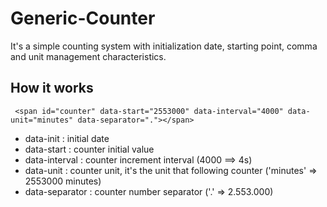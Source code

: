 # Generic-Counter
It's a simple counting system with initialization date, starting point, comma and unit management characteristics.

## How it works
```
 <span id="counter" data-start="2553000" data-interval="4000" data-unit="minutes" data-separator="."></span>
``` 
 * data-init : initial date
 * data-start : counter initial value
 * data-interval : counter increment interval (4000 ==> 4s)
 * data-unit : counter unit, it's the unit that following counter ('minutes' => 2553000 minutes)
 * data-separator : counter number separator ('.' => 2.553.000)


